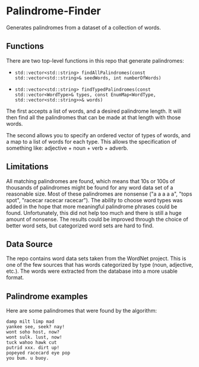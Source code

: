 # Palindrome-Finder

Generates palindromes from a dataset of a collection of words.

Functions
-----
There are two top-level functions in this repo that generate palindromes:

* `std::vector<std::string> findAllPalindromes(const std::vector<std::string>& seedWords, int numberOfWords)`

* `std::vector<std::string> findTypedPalindromes(const std::vector<WordType>& types, const EnumMap<WordType, std::vector<std::string>>& words)`

The first accepts a list of words, and a desired palindrome length. It will then find all the palindromes that can be made at that length with those words.

The second allows you to specify an ordered vector of types of words, and a map to a list of words for each type. This allows the specification of something like: adjective + noun + verb + adverb.

Limitations
-----
All matching palindromes are found, which means that 10s or 100s of thousands of palindromes might be found for any word data set of a reasonable size. Most of these palindromes are nonsense ("a a a a a", "tops spot", "racecar racecar racecar"). The ability to choose word types was added in the hope that more meaningful palindrome phrases could be found. Unfortunately, this did not help too much and there is still a huge amount of nonsense. The results could be improved through the choice of better word sets, but categorized word sets are hard to find.

Data Source
-----
The repo contains word data sets taken from the WordNet project. This is one of the few sources that has words categorized by type (noun, adjective, etc.). The words were extracted from the database into a more usable format.

Palindrome examples
-----
Here are some palindromes that were found by the algorithm:
```
damp milt limp mad
yankee see, seek? nay!
wont soho host, now?
wont sulk. lust, now!
tuck wahoo hawk cut
putrid xxx. dirt up!
popeyed racecard eye pop
you bum. u buoy.
```
